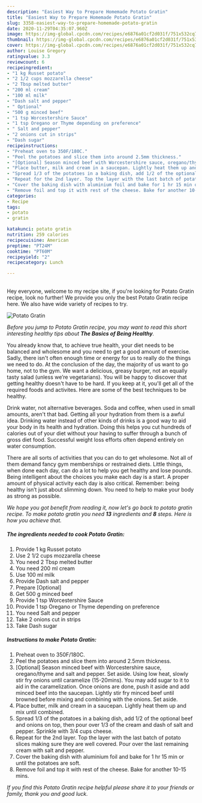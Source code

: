 ```yaml
---
description: "Easiest Way to Prepare Homemade Potato Gratin"
title: "Easiest Way to Prepare Homemade Potato Gratin"
slug: 3358-easiest-way-to-prepare-homemade-potato-gratin
date: 2020-11-29T04:35:07.960Z
image: https://img-global.cpcdn.com/recipes/e6876a01cf2d031f/751x532cq70/potato-gratin-recipe-main-photo.jpg
thumbnail: https://img-global.cpcdn.com/recipes/e6876a01cf2d031f/751x532cq70/potato-gratin-recipe-main-photo.jpg
cover: https://img-global.cpcdn.com/recipes/e6876a01cf2d031f/751x532cq70/potato-gratin-recipe-main-photo.jpg
author: Louise Gregory
ratingvalue: 3.3
reviewcount: 6
recipeingredient:
- "1 kg Russet potato"
- "2 1/2 cups mozzarella cheese"
- "2 Tbsp melted butter"
- "200 ml cream"
- "100 ml milk"
- "Dash salt and pepper"
- " Optional"
- "500 g minced beef"
- "1 tsp Worcestershire Sauce"
- "1 tsp Oregano or Thyme depending on preference"
- " Salt and pepper"
- "2 onions cut in strips"
- "Dash sugar"
recipeinstructions:
- "Preheat oven to 350F/180C."
- "Peel the potatoes and slice them into around 2.5mm thickness."
- "[Optional] Season minced beef with Worcestershire sauce, oregano/thyme and salt and pepper. Set aside. Using low heat, slowly stir fry onions until caramelize (15-20mins). You may add sugar to it to aid in the caramelization. Once onions are done, push it aside and add minced beef into the saucepan. Lightly stir fry minced beef until browned before mixing and combining with the onions. Set aside."
- "Place butter, milk and cream in a saucepan. Lightly heat them up and mix until combined."
- "Spread 1/3 of the potatoes in a baking dish, add 1/2 of the optional beef and onions on top, then pour over 1/3 of the cream and dash of salt and pepper. Sprinkle with 3/4 cups cheese."
- "Repeat for the 2nd layer. Top the layer with the last batch of potato slices making sure they are well covered. Pour over the last remaining cream with salt and pepper."
- "Cover the baking dish with aluminium foil and bake for 1 hr 15 min or until the potatoes are soft."
- "Remove foil and top it with rest of the cheese. Bake for another 10-15 mins."
categories:
- Recipe
tags:
- potato
- gratin

katakunci: potato gratin 
nutrition: 259 calories
recipecuisine: American
preptime: "PT24M"
cooktime: "PT60M"
recipeyield: "2"
recipecategory: Lunch

---
```

<br>
Hey everyone, welcome to my recipe site, if you're looking for Potato Gratin recipe, look no further! We provide you only the best Potato Gratin recipe here. We also have wide variety of recipes to try.
<br>


![Potato Gratin](https://img-global.cpcdn.com/recipes/e6876a01cf2d031f/751x532cq70/potato-gratin-recipe-main-photo.jpg)

<i>Before you jump to Potato Gratin recipe, you may want to read this short interesting healthy tips about <strong>The Basics of Being Healthy</strong>.</i>

You already know that, to achieve true health, your diet needs to be balanced and wholesome and you need to get a good amount of exercise. Sadly, there isn't often enough time or energy for us to really do the things we need to do. At the conclusion of the day, the majority of us want to go home, not to the gym. We want a delicious, greasy burger, not an equally tasty salad (unless we’re vegetarians). You will be happy to discover that getting healthy doesn't have to be hard. If you keep at it, you'll get all of the required foods and activites. Here are some of the best techniques to be healthy.

Drink water, not alternative beverages. Soda and coffee, when used in small amounts, aren't that bad. Getting all your hydration from them is a awful idea. Drinking water instead of other kinds of drinks is a good way to aid your body in its health and hydration. Doing this helps you cut hundreds of calories out of your diet without your having to suffer through a bunch of gross diet food. Successful weight loss efforts often depend entirely on water consumption.

There are all sorts of activities that you can do to get wholesome. Not all of them demand fancy gym memberships or restrained diets. Little things, when done each day, can do a lot to help you get healthy and lose pounds. Being intelligent about the choices you make each day is a start. A proper amount of physical activity each day is also critical. Remember: being healthy isn’t just about slimming down. You need to help to make your body as strong as possible. 


<i>We hope you got benefit from reading it, now let's go back to potato gratin recipe. To make potato gratin you need <strong>13</strong> ingredients and <strong>8</strong> steps. Here is how you achieve that.
</i>

##### The ingredients needed to cook Potato Gratin:

1. Provide 1 kg Russet potato
1. Use 2 1/2 cups mozzarella cheese
1. You need 2 Tbsp melted butter
1. You need 200 ml cream
1. Use 100 ml milk
1. Provide Dash salt and pepper
1. Prepare  [Optional]
1. Get 500 g minced beef
1. Provide 1 tsp Worcestershire Sauce
1. Provide 1 tsp Oregano or Thyme depending on preference
1. You need  Salt and pepper
1. Take 2 onions cut in strips
1. Take Dash sugar


##### Instructions to make Potato Gratin:

1. Preheat oven to 350F/180C.
1. Peel the potatoes and slice them into around 2.5mm thickness.
1. [Optional] Season minced beef with Worcestershire sauce, oregano/thyme and salt and pepper. Set aside. Using low heat, slowly stir fry onions until caramelize (15-20mins). You may add sugar to it to aid in the caramelization. Once onions are done, push it aside and add minced beef into the saucepan. Lightly stir fry minced beef until browned before mixing and combining with the onions. Set aside.
1. Place butter, milk and cream in a saucepan. Lightly heat them up and mix until combined.
1. Spread 1/3 of the potatoes in a baking dish, add 1/2 of the optional beef and onions on top, then pour over 1/3 of the cream and dash of salt and pepper. Sprinkle with 3/4 cups cheese.
1. Repeat for the 2nd layer. Top the layer with the last batch of potato slices making sure they are well covered. Pour over the last remaining cream with salt and pepper.
1. Cover the baking dish with aluminium foil and bake for 1 hr 15 min or until the potatoes are soft.
1. Remove foil and top it with rest of the cheese. Bake for another 10-15 mins.


<i>If you find this Potato Gratin recipe helpful please share it to your friends or family, thank you and good luck.</i>
